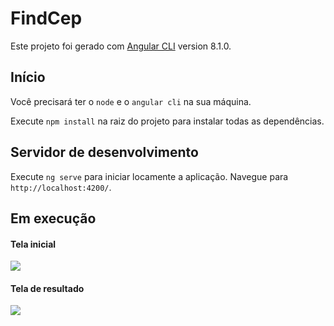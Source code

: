 # FindCep

Este projeto foi gerado com [Angular CLI](https://github.com/angular/angular-cli) version 8.1.0.

## Início

Você precisará ter o `node` e o `angular cli` na sua máquina.

Execute `npm install` na raiz do projeto para instalar todas as dependências.

## Servidor de desenvolvimento

Execute `ng serve` para iniciar locamente a aplicação. Navegue para `http://localhost:4200/`.

## Em execução

#### Tela inicial

![](https://github.com/PedroLucasOM/FindMyAddressByCEP/blob/master/src/assets/imagens/findbycep_1.png)

#### Tela de resultado

![](https://github.com/PedroLucasOM/FindMyAddressByCEP/blob/master/src/assets/imagens/findbycep_2.png)
